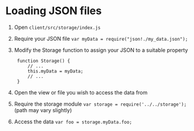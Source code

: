 # Loading JSON files

1. Open `client/src/storage/index.js`

2. Require your JSON file `var myData = require("json!./my_data.json");`

3. Modify the Storage function to assign your JSON to a suitable property


        function Storage() {
            // ...
            this.myData = myData;
            // ...
        }


4. Open the view or file you wish to access the data from

5. Require the storage module `var storage = require('../../storage');` (path may vary slightly)

6. Access the data `var foo = storage.myData.foo;`